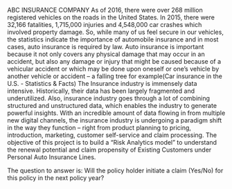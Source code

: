 
ABC INSURANCE COMPANY
As of 2016, there were over 268 million registered vehicles on the roads in the United States. In 2015, there were 32,166 fatalities, 1,715,000 injuries and 4,548,000 car crashes which involved property damage. So, while many of us feel secure in our vehicles, the statistics indicate the importance of automobile insurance and in most cases, auto insurance is required by law. Auto insurance is important because it not only covers any physical damage that may occur in an accident, but also any damage or injury that might be caused because of a vehicular accident or which may be done upon oneself or one’s vehicle by another vehicle or accident – a falling tree for example(Car insurance in the U.S. - Statistics & Facts)
The Insurance industry is immensely data intensive. Historically, their data has been largely fragmented and underutilized.  Also, insurance industry goes through a lot of combining structured and unstructured data, which enables the industry to generate powerful insights. With an incredible amount of data flowing in from multiple new digital channels, the insurance industry is undergoing a paradigm shift in the way they function – right from product planning to pricing, introduction, marketing, customer self-service and claim processing.
The objective of this project is to build a “Risk Analytics model” to understand the renewal potential and claim propensity of Existing Customers under Personal Auto Insurance Lines. 

The question to answer is:
Will the policy holder initiate a claim (Yes/No) for this policy in the next policy year? 


